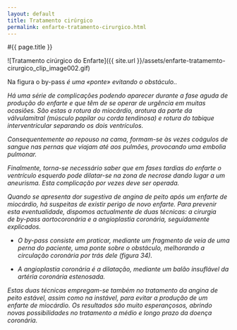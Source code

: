 ```yaml
---
layout: default
title: Tratamento cirúrgico
permalink: enfarte-tratamento-cirurgico.html
---
```


#{{ page.title }}

![Tratamento cirúrgico do Enfarte]({{ site.url }}/assets/enfarte-tratamemto-cirurgico_clip_image002.gif)

Na figura o by-pass <em>é uma «ponte» evitando o obstáculo..

Há uma série de complicações podendo aparecer durante a fase aguda de produção do enfarte e que têm de se operar de urgência em muitas ocasiões. São estas a rotura do mio­cárdio, arotura da parte da válvulamitral (mús­culo papilar ou corda tendinosa) e rotura do tabique interventricular separando os dois ven­trículos.

Consequentemente ao repouso na cama, formam-se às vezes coágulos de sangue nas pernas que viajam até aos pulmões, provo­cando uma embolia pulmonar.

Finalmente, torna-se necessário saber que em fases tardias do enfarte o ventrículo esquerdo pode dilatar-se na zona de necrose dando lugar a um aneurisma. Esta complicação por vezes deve ser operada.

Quando se apresenta dor sugestiva de angina de peito após um enfarte de miocárdio, há suspeitas de existir perigo de novo enfarte. Para prevenir esta eventualidade, dispomos actualmente de duas técnicas: a cirurgia de <em>by-pass </em>aortocoronária e a angioplastia coro­nária, seguidamente explicados.

* O <em>by-pass </em>consiste em praticar, mediante um fragmento de veia de uma perna do paciente, uma ponte sobre o obstáculo, me­lhorando a circulação coronária por trás dele (figura 34).

* A angioplastia coronária é a dilatação, mediante um balão insuflável da artéria coronária estenosada.

Estas duas técnicas empregam-se também no tratamento da angina de peito estável, assim como na instável, para evitar a produção de um enfarte de miocárdio. Os resultados são muito esperançosos, abrindo novas possibilidades no tratamento a médio e longo prazo da doença coronária.
